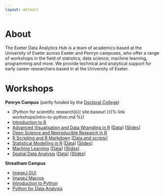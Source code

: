 ```yaml
---
layout: default
---
```


# About

The Exeter Data Analytics Hub is a team of academics based at the University of Exeter across Exeter and Penryn campuses, 
who offer a range of workshops in the field of statistics, data science, machine learning, programming
and more. We provide technical and analytical support for early career researchers based in at the University of Exeter.

# Workshops

**Penryn Campus** (partly funded by the [Doctoral College](https://www.exeter.ac.uk/doctoralcollege/researcherdevelopment/rdrc/))

* [Python for scientific research]({{ site.baseurl }}{% link workshops/intro-to-python.md %})
* [Introduction to R](IntroToR)
* [Advanced Visualisation and Data Wrangling in R](AdVis) [[Data](AdVis/dataFiles.zip)] [[Slides](AdVis/slides.zip)]
* [Open Science and Reproducible Research in R](reproducibleScience)
* [R Scripting and R Markdown](LitProg) [[Data and scripts](LitProg/dataFiles.zip)]
* [Statistical Modelling in R](StatModelling) [[Data](StatModelling/dataFiles.zip)] [[Slides](StatModelling/slides.zip)]
* [Machine Learning](MachineLearning) [[Data](MachineLearning/data.zip)] [[Slides](MachineLearning/slides2020.zip)]
* [Spatial Data Analysis](spatial_data_analysis) [[Data](spatial_data_analysis/data.zip)] [[Slides](spatial_data_analysis/slides.zip)]

**Streatham Campus**

* [ImageJ GUI](imagej-gui)
* [ImageJ Macros](imagej-macros)
* [Introduction to Python](python-intro)
* [Python for Data Analysis](python-data)

